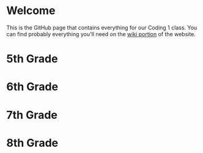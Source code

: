 # Welcome
This is the GitHub page that contains everything for our Coding 1 class.  You can find probably everything you'll need on the [wiki portion](https://github.com/Chief-Umtuch/STEM-Resources/wiki) of the website.

# 5th Grade
# 6th Grade
# 7th Grade
# 8th Grade

